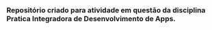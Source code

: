 ### Repositório criado para atividade em questão da disciplina Pratica Integradora de Desenvolvimento de Apps.
